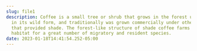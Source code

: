 ```yaml
---
slug: file1
description: Coffee is a small tree or shrub that grows in the forest understory
  in its wild form, and traditionally was grown commercially under other trees
  that provided shade. The forest-like structure of shade coffee farms provides
  habitat for a great number of migratory and resident species.
date: 2023-01-18T14:41:54.252-05:00
---
```

